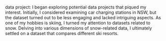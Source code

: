 data project:
I began exploring potential data projects that piqued my interest. Initially, I considered examining car charging stations in NSW, but the dataset turned out to be less engaging and lacked intriguing aspects. As one of my hobbies is skiing, I turned my attention to datasets related to snow. Delving into various dimensions of snow-related data, I ultimately settled on a dataset that compares different ski resorts.




